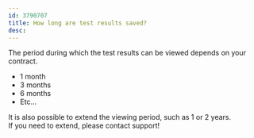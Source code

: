 ```yaml
---
id: 3790707
title: How long are test results saved?
desc:
---
```


The period during which the test results can be viewed depends on your contract.

- 1 month
- 3 months
- 6 months
- Etc...

It is also possible to extend the viewing period, such as 1 or 2 years. <br>If you need to extend, please contact support!
